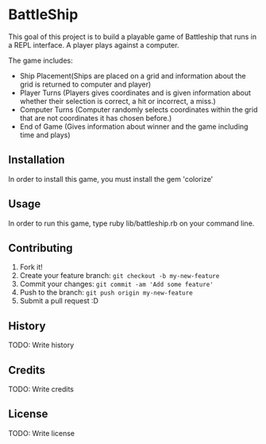 


# BattleShip

This goal of this project is to build a playable game of Battleship that runs in a REPL interface.  A player plays against a computer.

The game includes:
 - Ship Placement(Ships are placed on a grid and information about the grid is returned to computer and player)
 - Player Turns (Players gives coordinates and is given information about whether their selection is correct, a hit or incorrect, a miss.)
 - Computer Turns (Computer randomly selects coordinates within the grid that are not coordinates it has chosen before.)
 - End of Game (Gives information about winner and the game including time and plays)

## Installation

In order to install this game, you must install the gem 'colorize'

## Usage

In order to run this game, type ruby lib/battleship.rb on your command line.

## Contributing

1. Fork it!
2. Create your feature branch: `git checkout -b my-new-feature`
3. Commit your changes: `git commit -am 'Add some feature'`
4. Push to the branch: `git push origin my-new-feature`
5. Submit a pull request :D

## History

TODO: Write history

## Credits

TODO: Write credits

## License

TODO: Write license
